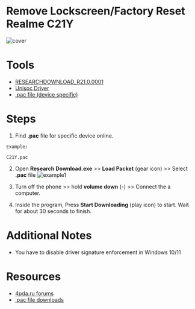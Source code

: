 # Remove Lockscreen/Factory Reset Realme C21Y
![cover](https://i.imgur.com/auNK56I.png)

# Tools
- [RESEARCHDOWNLOAD_R21.0.0001](../Tools/RESEARCHDOWNLOAD_R21.0.0001.rar)
- [Unisoc Driver](../Drivers/Unisoc_Spreadtrum_Driver.rar)
- [.pac file (device specific)](../Forgot%20Password/Realme_C21Y_files/C21Y.pac)


# Steps
1. Find **.pac** file for specific device online. 
~~~ 
Example:

C21Y.pac
~~~


2. Open **Research Download.exe** >> **Load Packet** (gear icon) >> Select **.pac** file 
![example1](https://i.imgur.com/E44216W.png)
3. Turn off the phone >> hold **volume down** (-) >> Connect the a computer.

4. Inside the program, Press **Start Downloading** (play icon) to start. Wait for about 30 seconds to finish.

# Additional Notes
- You have to disable driver signature enforcement in Windows 10/11

# Resources
- [4pda.ru forums](https://4pda.to/forum/index.php?showtopic=822515)
- [.pac file downloads](https://www.flashfile.in/free-realme-c21y-rmx3261-lock-reset-frp-file/)

